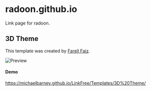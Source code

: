 # radoon.github.io
Link page for radoon.

## 3D Theme
This template was created by [Farell Faiz](http://github.com/farellfaiz/ "Farell Faiz").

![Preview](https://raw.githubusercontent.com/farellfaiz/LinkFree/master/Templates/3D%20Theme/preview.png "Preview")

#### Demo
https://michaelbarney.github.io/LinkFree/Templates/3D%20Theme/
